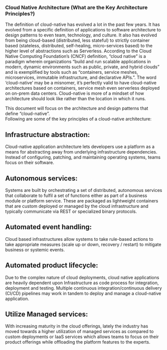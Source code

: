 ### Cloud Native Architecture (What are the Key Architecture Principles?) ###

The definition of cloud-native has evolved a lot in the past few years. It has evolved from a specific definition of applications to software architecture to design patterns to even team, technology, and culture. It also has evolved from being cloud-based (distributed, less stateful) to strictly container based (stateless, distributed, self-healing, micro-services based) to the higher level of abstractions such as Serverless. According to the Cloud Native Computing Foundation’s (CNCF) definition, “cloud native” is a paradigm wherein organizations “build and run scalable applications in modern, dynamic environments such as public, private, and hybrid clouds” and is exemplified by tools such as “containers, service meshes, microservices, immutable infrastructure, and declarative APIs.”. The word ‘cloud-native’ may be a misnomer, it’s perfectly valid to have cloud-native architectures based on containers, service mesh even serverless deployed on on-prem data centers. Cloud-native is more of a mindset of how architecture should look like rather than the location in which it runs. 

This document will focus on the architecture and design patterns that define “cloud-native”.  
Following are some of the key principles of a cloud-native architecture:

## Infrastructure abstraction:
Cloud-native application architecture lets developers use a platform as a means for abstracting away from underlying infrastructure dependencies. Instead of configuring, patching, and maintaining operating systems, teams focus on their software. 

## Autonomous services:
Systems are built by orchestrating a set of distributed, autonomous services that collaborate to fulfil a set of functions either as part of a business module or platform service. These are packaged as lightweight containers that are custom deployed or managed by the cloud infrastructure and typically communicate via REST or specialized binary protocols.

## Automated event handling:
Cloud based infrastructures allow systems to take rule-based actions to take appropriate measures (scale up or down, recovery / restart) to mitigate business or systemic events.  

## Automated product lifecycle:
Due to the complex nature of cloud deployments, cloud native applications are heavily dependent upon Infrastructure as code process for integration, deployment and testing.  Multiple continuous integration/continuous delivery (CI/CD) pipelines may work in tandem to deploy and manage a cloud-native application.

## Utilize Managed services:
With increasing maturity in the cloud offerings, lately the industry has moved towards a higher utilization of managed services as compared to custom deployments or IaaS services which allows teams to focus on their product offerings while offloading the platform features to the experts.
